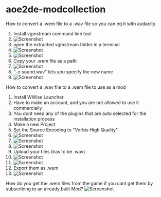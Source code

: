 # aoe2de-modcollection

How to convert a .wem file to a .wav file so you can eq it with audacity

1. Install vgmstream command line tool
2. ![Screenshot](quietsoundmod/scr16.png)
3. open the extracted vgmstream folder in a terminal
4. ![Screenshot](quietsoundmod/scr12.png)
5. ![Screenshot](quietsoundmod/scr9.png)
6. Copy your .wem file as a path
7. ![Screenshot](quietsoundmod/scr10.png)
8. "-o sound.wav" lets you specify the new name
9. ![Screenshot](quietsoundmod/scr11.png)

How to convert a .wav file to a .wem file to use as a mod

1. Install WWise Launcher
2. Have to make an account, and you are not allowed to use it commercially
3. You dont need any of the plugins that are auto selected for the installation process
4. Make a new Project
5. Set the Source Encoding to "Vorbis High Quality"
6. ![Screenshot](quietsoundmod/scr1.png)
7. ![Screenshot](quietsoundmod/scr2.png)
8. ![Screenshot](quietsoundmod/scr3.png)
9. Upload your files (has to be .wav)
10. ![Screenshot](quietsoundmod/scr4.png)
11. ![Screenshot](quietsoundmod/scr5.png)
12. Export them as .wem
13. ![Screenshot](quietsoundmod/scr6.png)

How do you get the .wem files from the game if you cant get them by subscribing to an already built Mod?
![Screenshot](quietsoundmod/scr13.png)
